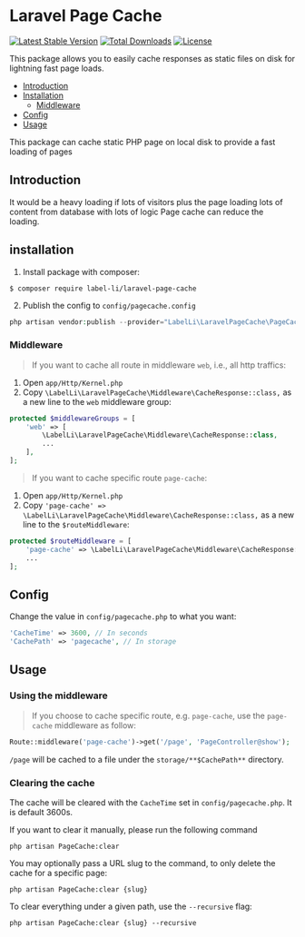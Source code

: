 # Laravel Page Cache
[![Latest Stable Version][ico-version]][link-packagist]
[![Total Downloads][ico-downloads]][link-downloads]
[![License][ico-license]](LICENSE.txt)

This package allows you to easily cache responses as static files on disk for lightning fast page loads.

- [Introduction](#introduction)
- [Installation](#installation)
    - [Middleware](#middleware)
- [Config](#config)
- [Usage](#usage)

This package can cache static PHP page on local disk to provide a fast loading of pages

## Introduction
It would be a heavy loading if lots of visitors plus the page loading lots of content from database with lots of logic
Page cache can reduce the loading.

## installation
1) Install package with composer:
```
$ composer require label-li/laravel-page-cache
```

2) Publish the config to `config/pagecache.config`
```php
php artisan vendor:publish --provider="LabelLi\LaravelPageCache\PageCacheServiceProvider"
```

### Middleware
> If you want to cache all route in middleware `web`, i.e., all http traffics:
1) Open `app/Http/Kernel.php`
2) Copy `\LabelLi\LaravelPageCache\Middleware\CacheResponse::class,` as a new line to the `web` middleware group:

```php
protected $middlewareGroups = [
    'web' => [
        \LabelLi\LaravelPageCache\Middleware\CacheResponse::class,
        ...
    ],
];
```

> If you want to cache specific route `page-cache`:
1) Open `app/Http/Kernel.php`
2) Copy `'page-cache' => \LabelLi\LaravelPageCache\Middleware\CacheResponse::class,` as a new line to the `$routeMiddleware`:

```php
protected $routeMiddleware = [
    'page-cache' => \LabelLi\LaravelPageCache\Middleware\CacheResponse::class,
    ...
];
```

## Config
Change the value in `config/pagecache.php` to what you want:
```php
'CacheTime' => 3600, // In seconds
'CachePath' => 'pagecache', // In storage
```


## Usage

### Using the middleware

> If you choose to cache specific route, e.g. `page-cache`, use the `page-cache` middleware as follow:

```php
Route::middleware('page-cache')->get('/page', 'PageController@show');
```

`/page` will be cached to a file under the `storage/**$CachePath**` directory.


### Clearing the cache

The cache will be cleared with the `CacheTime` set in `config/pagecache.php`.
It is default 3600s.

If you want to clear it manually, please run the following command

```
php artisan PageCache:clear
```

You may optionally pass a URL slug to the command, to only delete the cache for a specific page:

```
php artisan PageCache:clear {slug}
```

To clear everything under a given path, use the `--recursive` flag:

```
php artisan PageCache:clear {slug} --recursive
```


[ico-downloads]: https://poser.pugx.org/label-li/laravel-page-cache/downloads
[ico-license]: https://poser.pugx.org/label-li/laravel-page-cache/license
[ico-version]: https://poser.pugx.org/label-li/laravel-page-cache/v/stable

[link-downloads]: https://packagist.org/packages/label-li/laravel-page-cache
[link-packagist]: https://packagist.org/packages/label-li/laravel-page-cache